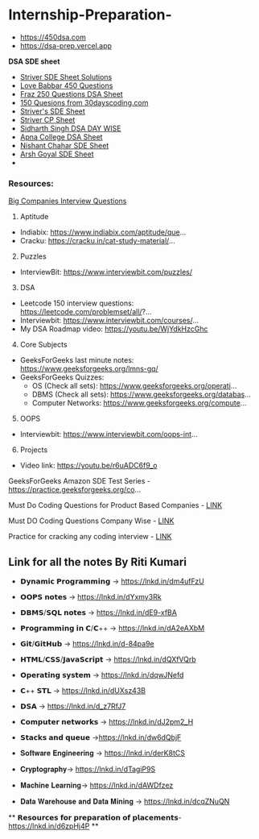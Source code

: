# Internship-Preparation-

  - https://450dsa.com
  - https://dsa-prep.vercel.app


**DSA SDE sheet**

  - [Striver SDE Sheet Solutions](https://github.com/AkashSingh3031/Striver-SDE-Sheet-Challenge)
  - [Love Babbar 450 Questions](https://docs.google.com/spreadsheets/d/1FMdN_OCfOI0iAeDlqswCiC2DZzD4nPsb/edit#gid=1773184282)
  - [Fraz 250 Questions DSA Sheet ](https://docs.google.com/spreadsheets/d/1puwzMECvMeq5mn_6xsfd84gmpDABi80384QkwLYnMlk/edit#gid=0)
  - [150 Quesions from 30dayscoding.com]()
  - [Striver's SDE Sheet](https://docs.google.com/document/d/1SM92efk8oDl8nyVw8NHPnbGexTS9W-1gmTEYfEurLWQ/edit)
  - [Striver CP Sheet](https://docs.google.com/document/d/1vShwt8yXYUOgkF53-iYAuJXWR7Yi5VSJrW2xB49o0PM/edit)
  - [Sidharth Singh DSA DAY WISE](https://docs.google.com/spreadsheets/d/11tevcTIBQsIvRKIZLbSzCeN4mCO6wD4O5meyrAIfSXw/edit#gid=136755630)
  - [Apna College DSA Sheet]()
  - [Nishant Chahar SDE Sheet]()
  - [Arsh Goyal SDE Sheet]()
  - 

### Resources:

[Big Companies Interview Questions](https://github.com/realabbas/big-companies-interview-questions)


1. Aptitude
 - Indiabix: https://www.indiabix.com/aptitude/que...
 - Cracku: https://cracku.in/cat-study-material/...


2. Puzzles
 - InterviewBit: https://www.interviewbit.com/puzzles/


3. DSA
 - Leetcode 150 interview questions: https://leetcode.com/problemset/all/?...
 - Interviewbit: https://www.interviewbit.com/courses/...
 - My DSA Roadmap video: https://youtu.be/WjYdkHzcGhc


4. Core Subjects
- GeeksForGeeks last minute notes: https://www.geeksforgeeks.org/lmns-gq/
- GeeksForGeeks Quizzes:
  - OS (Check all sets): https://www.geeksforgeeks.org/operati...
  - DBMS (Check all sets): https://www.geeksforgeeks.org/databas...
  - Computer Networks: https://www.geeksforgeeks.org/compute...


5. OOPS
 - Interviewbit: https://www.interviewbit.com/oops-int...


6. Projects
- Video link: https://youtu.be/r6uADC6f9_o


GeeksForGeeks Amazon SDE Test Series - https://practice.geeksforgeeks.org/co...

Must Do Coding Questions for Product Based Companies - [LINK](https://www.geeksforgeeks.org/must-do-coding-questions-for-product-based-companies/)

Must DO Coding Questions Company Wise - [LINK](https://www.geeksforgeeks.org/must-coding-questions-company-wise/?ref=grb)

Practice for cracking any coding interview - [LINK](https://www.geeksforgeeks.org/practice-for-cracking-any-coding-interview/?ref=grb)



  
## Link for all the notes By Riti Kumari

- 𝗗𝘆𝗻𝗮𝗺𝗶𝗰 𝗣𝗿𝗼𝗴𝗿𝗮𝗺𝗺𝗶𝗻𝗴 -> https://lnkd.in/dm4ufFzU

- 𝗢𝗢𝗣𝗦 𝗻𝗼𝘁𝗲𝘀 -> https://lnkd.in/dYxmy3Rk

- 𝗗𝗕𝗠𝗦/𝗦𝗤𝗟 𝗻𝗼𝘁𝗲𝘀 -> https://lnkd.in/dE9-xfBA

- 𝗣𝗿𝗼𝗴𝗿𝗮𝗺𝗺𝗶𝗻𝗴 𝗶𝗻 𝗖/𝗖++ -> https://lnkd.in/dA2eAXbM

- 𝗚𝗶𝘁/𝗚𝗶𝘁𝗛𝘂𝗯 -> https://lnkd.in/d-84pa9e

- 𝗛𝗧𝗠𝗟/𝗖𝗦𝗦/𝗝𝗮𝘃𝗮𝗦𝗰𝗿𝗶𝗽𝘁 -> https://lnkd.in/dQXfVQrb

- 𝗢𝗽𝗲𝗿𝗮𝘁𝗶𝗻𝗴 𝘀𝘆𝘀𝘁𝗲𝗺 -> https://lnkd.in/dqwJNefd

- 𝗖++ 𝗦𝗧𝗟 -> https://lnkd.in/dUXsz43B

- 𝗗𝗦𝗔 -> https://lnkd.in/d_z7RfJ7

- 𝗖𝗼𝗺𝗽𝘂𝘁𝗲𝗿 𝗻𝗲𝘁𝘄𝗼𝗿𝗸𝘀 -> https://lnkd.in/dJ2pm2_H

- 𝗦𝘁𝗮𝗰𝗸𝘀 𝗮𝗻𝗱 𝗾𝘂𝗲𝘂𝗲 ->https://lnkd.in/dw6dQbjF

- 𝐒𝐨𝐟𝐭𝐰𝐚𝐫𝐞 𝐄𝐧𝐠𝐢𝐧𝐞𝐞𝐫𝐢𝐧𝐠 -> https://lnkd.in/derK8tCS

- 𝐂𝐫𝐲𝐩𝐭𝐨𝐠𝐫𝐚𝐩𝐡𝐲-> https://lnkd.in/dTagiP9S

- 𝐌𝐚𝐜𝐡𝐢𝐧𝐞 𝐋𝐞𝐚𝐫𝐧𝐢𝐧𝐠-> https://lnkd.in/dAWDfzez

- 𝐃𝐚𝐭𝐚 𝐖𝐚𝐫𝐞𝐡𝐨𝐮𝐬𝐞 𝐚𝐧𝐝 𝐃𝐚𝐭𝐚 𝐌𝐢𝐧𝐢𝐧𝐠 -> https://lnkd.in/dcqZNuQN


** 𝗥𝗲𝘀𝗼𝘂𝗿𝗰𝗲𝘀 𝗳𝗼𝗿 𝗽𝗿𝗲𝗽𝗮𝗿𝗮𝘁𝗶𝗼𝗻 𝗼𝗳 𝗽𝗹𝗮𝗰𝗲𝗺𝗲𝗻𝘁𝘀-https://lnkd.in/d6zpHj4P **
